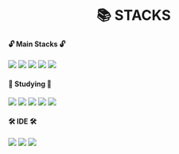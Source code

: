 <div align= " center "><h1>📚 STACKS</h1></div>

 ####   🔓️ Main Stacks 🔓️
<img src="https://img.shields.io/badge/html-E34F26?style=flat&logo=html5&logoColor=white"/>
<img src="https://img.shields.io/badge/css-1572B6?style=flat&logo=css3&logoColor=white"/> 
<img src="https://img.shields.io/badge/javascript-F7DF1E?style=flat&logo=javascript&logoColor=black"/>
<img src="https://img.shields.io/badge/react-61DAFB?style=flat&logo=react&logoColor=black"/>
<img src="https://img.shields.io/badge/node.js-339933?style=flat&logo=Node.js&logoColor=white"/>
 <br>

####    🔏 Studying 🔏
<img src="https://img.shields.io/badge/mysql-4479A1?style=flat&logo=mysql&logoColor=white"/>
<img src="https://img.shields.io/badge/mongoDB-47A248?style=flat&logo=MongoDB&logoColor=white"/>
<img src="https://img.shields.io/badge/java-007396?style=flat&logo=java&logoColor=white"/>
<img src="https://img.shields.io/badge/spring-6DB33F?style=flat&logo=spring&logoColor=white"/>
<img src="https://img.shields.io/badge/flutter-02569B?style=flat&logo=flutter&logoColor=white"/>
<br>

####  🛠️ IDE 🛠️
<img src = "https://img.shields.io/badge/VSC-007ACC.svg?&style=for-the-badge&logo=Visual%20Studio%20Code&logoColor=white"/>
<img src = "https://img.shields.io/badge/Eclipse-2C2255.svg?&style=for-the-badge&logo=Eclipse%20IDE&logoColor=white"/> 
<img src="https://img.shields.io/badge/Intellij IDEA-black?style=or-the-badge&logo=Intellij IDEA&logoColor=white"/>


</div>
